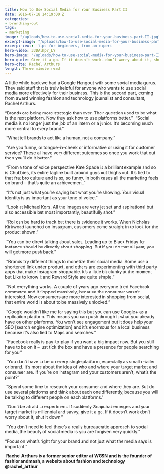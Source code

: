 ```yaml
---
title: How to Use Social Media for Your Business Part II
date: 2016-07-18 14:19:00 Z
categories:
- branching-out
tags:
- marketing
image: "/uploads/how-to-use-social-media-for-your-business-part-II.jpg"
excerpt-image: "/uploads/how-to-use-social-media-for-your-business-part-II.jpg"
excerpt-text: 'Tips for beginners, from an expert   '
hero-video: 33DA1hp7_LY
hero-image: "/uploads/how-to-use-social-media-for-your-business-part-II.jpg"
hero-quote: Give it a go. If it doesn’t work, don’t worry about it, shut it down.
hero-cite: Rachel Arthurs
length: Three minute read
---
```


A little while back we had a Google Hangout with some social media gurus. They said stuff that is truly helpful for anyone who wants to use social media more effectively for their business. This is the second part, coming from award winning fashion and technology journalist and consultant, Rachel Arthurs.

“Brands are being more strategic than ever. Their question used to be what is the next platform. Now they ask how to use platforms better.” 
 “Social media is no longer just the job of an intern or a junior. It’s becoming much more central to every brand.”

 “What tell brands to act like a human, not a company.”

 “Are you funny, or tongue-in-cheek or informative or using it for customer service? These all have very different outcomes so once you work that out then you’ll do it better.”

 “From a tone of voice perspective Kate Spade is a brilliant example and so is Chubbies, its entire tagline built around guys out thighs out. It’s tied to that frat bro culture and is so, so funny. In both cases all the marketing feels on brand – that’s quite an achievement.”

 “It’s not just what you’re saying but what you’re showing. Your visual identity is as important as your tone of voice.”

 “Look at Michael Kors. All the images are very jet set and aspirational but also accessible but most importantly, beautifully shot.”

 “RoI can be hard to track but there is evidence it works. When Nicholas Kirkwood launched on Instagram, customers come straight in to look for the product shown.”

 “You can be direct talking about sales. Leading up to Black Friday for instance should be directly about shopping. But if you do that all year, you will get more push back.”

 “Brands try different things to monetize their social media. Some use a shortened link under product, and others are experimenting with third party apps that make Instagram shoppable. It’s a little bit clunky at the moment but Like to know it and Reward Style are quite simple.”

 “Not everything works. A couple of years ago everyone tried Facebook commerce and it flopped massively, because the consumer wasn’t interested. Now consumers are more interested in shopping from social, that entire world is about to be massively unlocked.”

 “Google wouldn’t like me for saying this but you can use Google+ as a replication platform. This means you can push through it what you already have on other platforms. You won’t see engagement but it does help your SEO [search engine optimization] and it’s enormous for a local business because it’s also tied to Maps and searches.”

 “Facebook really is pay-to-play if you want a big impact now. But you still have to be on it – just tick the box and have a presence for people searching for you.”

 “You don’t have to be on every single platform, especially as small retailer or brand. It’s more about the idea of who and where your target market and consumer are. If you’re on Instagram and your customers aren’t, what’s the point?”

 “Spend some time to research your consumer and where they are. But do use several platforms and think about each one differently, because you will be talking to different people on each platforms.”

 “Don’t be afraid to experiment. If suddenly Snapchat emerges and your target market is millennial and savvy, give it a go. If it doesn’t work don’t worry about it, shut it down.”

 “You don’t need to feel there’s a really bureaucratic approach to social media, the beauty of social media is you are forgiven very quickly.”

“Focus on what’s right for your brand and not just what the media says is important.”

 **Rachel Arthurs is a former senior editor at WGSN and is the founder of fashionandmash, a website about fashion and technology  @rachel_arthur** 